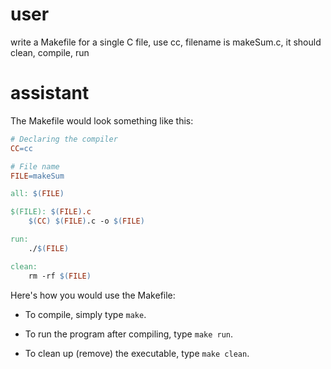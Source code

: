 # user

write a Makefile for a single C file, use cc, filename is makeSum.c, it should clean, compile, run


# assistant

The Makefile would look something like this:

```Makefile
# Declaring the compiler
CC=cc 

# File name
FILE=makeSum

all: $(FILE)

$(FILE): $(FILE).c
	$(CC) $(FILE).c -o $(FILE)

run: 
	./$(FILE)

clean:
	rm -rf $(FILE)
```

Here's how you would use the Makefile:

- To compile, simply type `make`.

- To run the program after compiling, type `make run`.

- To clean up (remove) the executable, type `make clean`.


